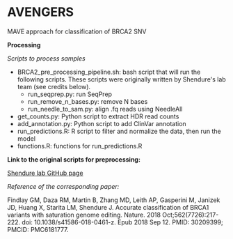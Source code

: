 # AVENGERS
MAVE approach for classification of BRCA2 SNV

**Processing**

_Scripts to process samples_

- BRCA2_pre_processing_pipeline.sh: bash script that will run the following scripts. These scripts were originally written by Shendure's lab team (see credits below). 
  * run_seqprep.py: run SeqPrep
  * run_remove_n_bases.py: remove N bases
  * run_needle_to_sam.py: align .fq reads using NeedleAll
- get_counts.py: Python script to extract HDR read counts
- add_annotation.py: Python script to add ClinVar annotation
- run_predictions.R: R script to filter and normalize the data, then run the model
- functions.R: functions for run_predictions.R

**Link to the original scripts for preprocessing:**

[Shendure lab GitHub page](https://github.com/shendurelab/saturationGenomeEditing_pipeline)

_Reference of the corresponding paper:_

Findlay GM, Daza RM, Martin B, Zhang MD, Leith AP, Gasperini M, Janizek JD, Huang X, Starita LM, Shendure J. 
Accurate classification of BRCA1 variants with saturation genome editing. 
Nature. 2018 Oct;562(7726):217-222. 
doi: 10.1038/s41586-018-0461-z. Epub 2018 Sep 12. PMID: 30209399; PMCID: PMC6181777.
